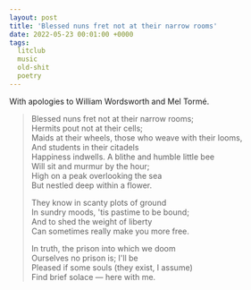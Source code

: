 ```yaml
---
layout: post
title: 'Blessed nuns fret not at their narrow rooms'
date: 2022-05-23 00:01:00 +0000
tags:
  litclub
  music
  old-shit
  poetry
---
```


With apologies to William Wordsworth and Mel Tormé.

> Blessed nuns fret not at their narrow rooms;  
> Hermits pout not at their cells;  
> Maids at their wheels, those who weave with their looms,  
> And students in their citadels  
> Happiness indwells. A blithe and humble little bee  
> Will sit and murmur by the hour;  
> High on a peak overlooking the sea  
> But nestled deep within a flower.  
>
> They know in scanty plots of ground  
> In sundry moods, 'tis pastime to be bound;  
> And to shed the weight of liberty  
> Can sometimes really make you more free.  
>
> In truth, the prison into which we doom  
> Ourselves no prison is; I'll be  
> Pleased if some souls (they exist, I assume)  
> Find brief solace — here with me.
